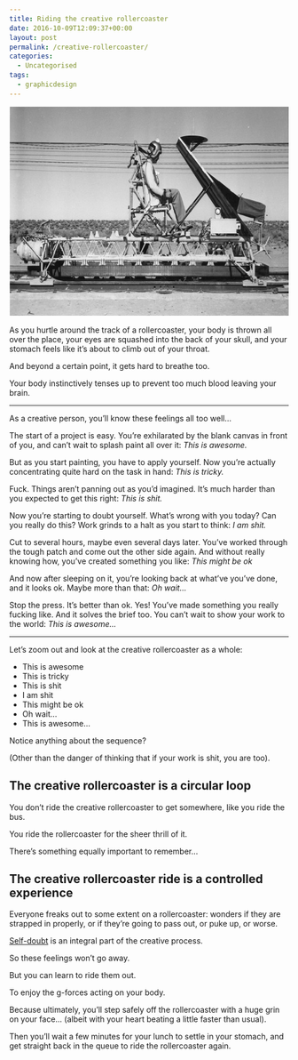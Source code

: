 ```yaml
---
title: Riding the creative rollercoaster
date: 2016-10-09T12:09:37+00:00
layout: post
permalink: /creative-rollercoaster/
categories:
  - Uncategorised
tags:
  - graphicdesign
---
```

<img src="/media/creative-rollercoaster.jpeg" alt="Riding the creative rollercoaster" width="720" height="377" class="alignnone size-full wp-image-1825" />

As you hurtle around the track of a rollercoaster, your body is thrown all over the place, your eyes are squashed into the back of your skull, and your stomach feels like it’s about to climb out of your throat.

And beyond a certain point, it gets hard to breathe too.

Your body instinctively tenses up to prevent too much blood leaving your brain. </p>

<hr />

As a creative person, you’ll know these feelings all too well…

The start of a project is easy. You’re exhilarated by the blank canvas in front of you, and can’t wait to splash paint all over it: <em>This is awesome.</em>

But as you start painting, you have to apply yourself. Now you’re actually concentrating quite hard on the task in hand: <em>This is tricky.</em>

Fuck. Things aren’t panning out as you’d imagined. It’s much harder than you expected to get this right: <em>This is shit.</em>

Now you’re starting to doubt yourself. What’s wrong with you today? Can you really do this? Work grinds to a halt as you start to think: <em>I am shit.</em>

Cut to several hours, maybe even several days later. You’ve worked through the tough patch and come out the other side again. And without really knowing how, you’ve created something you like: <em>This might be ok</em>

And now after sleeping on it, you’re looking back at what’ve you’ve done, and it looks ok. Maybe more than that: <em>Oh wait…</em>

Stop the press. It’s better than ok. Yes! You’ve made something you really fucking like. And it solves the brief too. You can’t wait to show your work to the world: <em>This is awesome…</em>

<hr />

Let’s zoom out and look at the creative rollercoaster as a whole:

<ul>
<li>This is awesome</li>
<li>This is tricky</li>
<li>This is shit</li>
<li>I am shit</li>
<li>This might be ok</li>
<li>Oh wait…</li>
<li>This is awesome...</li>
</ul>

Notice anything about the sequence?

(Other than the danger of thinking that if your work is shit, you are too).

<h2 id="the-creative-rollercoaster-is-a-circular-loop">The creative rollercoaster is a circular loop</h2>

You don’t ride the creative rollercoaster to get somewhere, like you ride the bus.

You ride the rollercoaster for the sheer thrill of it.

There’s something equally important to remember…

<h2 id="the-creative-rollercoaster-ride-is-a-controlled-experience">The creative rollercoaster ride is a controlled experience</h2>

Everyone freaks out to some extent on a rollercoaster: wonders if they are strapped in properly, or if they’re going to pass out, or puke up, or worse.

<a href="http://greig.cc/how-to-take-it-easy-on-yourself">Self-doubt</a> is an integral part of the creative process.

So these feelings won’t go away.

But you can learn to ride them out.

To enjoy the g-forces acting on your body.

Because ultimately, you’ll step safely off the rollercoaster with a huge grin on your face… (albeit with your heart beating a little faster than usual).

Then you’ll wait a few minutes for your lunch to settle in your stomach, and get straight back in the queue to ride the rollercoaster again.